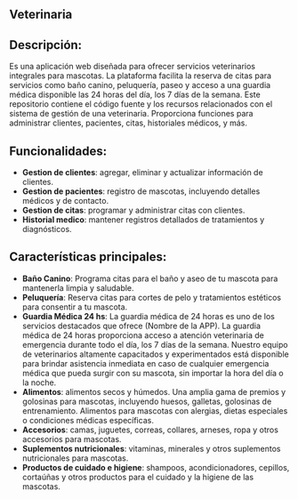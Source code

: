 ## Veterinaria 

## Descripción: 
Es una aplicación web diseñada para ofrecer servicios veterinarios integrales para mascotas. La plataforma facilita la reserva de citas para servicios como baño canino, peluquería, paseo y acceso a una guardia médica disponible las 24 horas del día, los 7 días de la semana. 
Este repositorio contiene el código fuente y los recursos relacionados con el sistema de gestión de una veterinaria. Proporciona funciones para administrar clientes, pacientes, citas, historiales médicos, y más.

## Funcionalidades:
- **Gestion de clientes**: agregar, eliminar y actualizar información de clientes.
- **Gestion de pacientes**: registro de mascotas, incluyendo detalles médicos y de contacto.
- **Gestion de citas**: programar y administrar citas con clientes.
- **Historial medico**: mantener registros detallados de tratamientos y diagnósticos.

## Características principales:
- **Baño Canino**: Programa citas para el baño y aseo de tu mascota para mantenerla limpia y saludable.
- **Peluquería**: Reserva citas para cortes de pelo y tratamientos estéticos para consentir a tu mascota.
- **Guardia Médica 24 hs**: La guardia médica de 24 horas es uno de los servicios destacados que ofrece (Nombre de la APP). La guardia médica de 24 horas proporciona acceso a atención
veterinaria de emergencia durante todo el día, los 7 días de la semana.
Nuestro equipo de veterinarios altamente capacitados y experimentados está disponible para brindar asistencia inmediata en caso de cualquier emergencia médica que pueda surgir con su mascota, sin importar la hora del día o la noche.
- **Alimentos**: alimentos secos y húmedos. Una amplia gama de premios y golosinas para mascotas, incluyendo huesos, galletas, golosinas de entrenamiento.
Alimentos para mascotas con alergias, dietas especiales o condiciones médicas específicas.
- **Accesorios**: camas, juguetes, correas, collares, arneses, ropa y otros accesorios para mascotas.
- **Suplementos nutricionales**: vitaminas, minerales y otros suplementos nutricionales para mascotas.
- **Productos de cuidado e higiene**: shampoos, acondicionadores, cepillos, cortaúñas y otros productos para el cuidado y la higiene de las mascotas.
